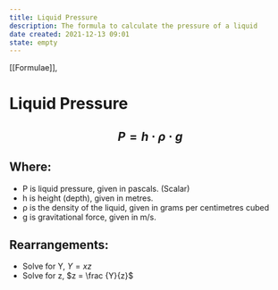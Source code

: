 ```yaml
---
title: Liquid Pressure
description: The formula to calculate the pressure of a liquid
date created: 2021-12-13 09:01
state: empty
---
```


[[Formulae]], 

# Liquid Pressure

## $$ P = h ⋅ ρ ⋅ g$$ 

## Where:
- P is liquid pressure, given in pascals. (Scalar)
- h is height (depth), given in metres.
- ρ is the density of the liquid, given in grams per centimetres cubed
- g is gravitational force, given in m/s. 
	
## Rearrangements:
- Solve for Y, $Y = xz$
- Solve for z, $z = \frac {Y}{z}$